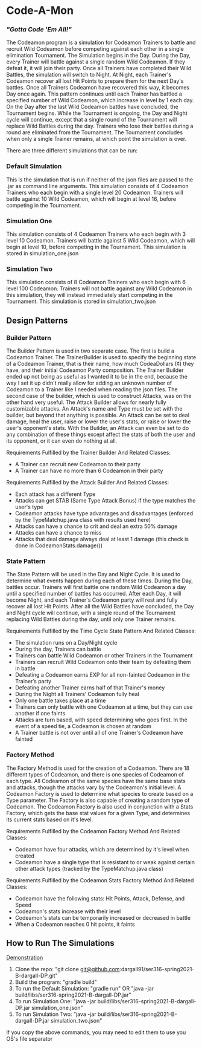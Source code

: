 # Code-A-Mon
### *"Gotta Code 'Em All!"*



The Codeamon program is a simulation for Codeamon Trainers to battle and recruit Wild Codeamon before competing against
each other in a single elimination Tournament. The Simulation begins in the Day. During the Day, every Trainer will
battle against a single random Wild Codeamon. If they defeat it, it will join their party. Once all Trainers have
completed their Wild Battles, the simulation will switch to Night. At Night, each Trainer's Codeamon recover all lost
Hit Points to prepare them for the next Day's battles. Once all Trainers Codeamon have recovered this way, it becomes
Day once again. This pattern continues until each Trainer has battled a specified number of Wild Codeamon, which
increase in level by 1 each day. On the Day after the last Wild Codeamon battles have concluded, the Tournament begins.
While the Tournament is ongoing, the Day and Night cycle will continue, except that a single round of the Tournament
will replace Wild Battles during the day. Trainers who lose their battles during a round are eliminated from the
Tournament. The Tournament concludes when only a single Trainer remains, at which point the simulation is over.

There are three different simulations that can be run:

### Default Simulation
This is the simulation that is run if neither of the json files are passed to the .jar as command line arguments. This
simulation consists of 4 Codeamon Trainers who each begin with a single level 20 Codeamon. Trainers will battle against
10 Wild Codeamon, which will begin at level 16, before competing in the Tournament.

### Simulation One
This simulation consists of 4 Codeamon Trainers who each begin with 3 level 10 Codeamon. Trainers will battle against
5 Wild Codeamon, which will begin at level 10, before competing in the Tournament. This simulation is stored in
simulation_one.json

### Simulation Two
This simulation consists of 8 Codeamon Trainers who each begin with 6 level 100 Codeamon. Trainers will not battle
against any Wild Codeamon in this simulation, they will instead immediately start competing in the Tournament. This
simulation is stored in simulation_two.json

## Design Patterns

### Builder Pattern
The Builder Pattern is used in two separate case. The first is build a Codeamon Trainer. The TrainerBuilder is used to
specify the beginning state of a Codeamon Trainer, that is their name, how much CodeaDollars (¢) they have, and their
initial Codeamon Party composition. The Trainer Builder ended up not being as useful as I wanted it to be in the end,
because the way I set it up didn't really allow for adding an unknown number of Codeamon to a Trainer like I needed
when reading the json files. The second case of the builder, which is used to construct Attacks, was on the other hand
very useful. The Attack Builder allows for nearly fully customizable attacks. An Attack's name and Type must be set with
the builder, but beyond that anything is possible. An Attack can be set to deal damage, heal the user, raise or lower
the user's stats, or raise or lower the user's opponent's stats. With the Builder, an Attack can even be set to do any
combination of these things except affect the stats of both the user and its opponent, or it can even do nothing at all.

Requirements Fulfilled by the Trainer Builder And Related Classes:
- A Trainer can recruit new Codeamon to their party
- A Trainer can have no more than 6 Codeamon in their party

Requirements Fulfilled by the Attack Builder And Related Classes:
- Each attack has a different Type
- Attacks can get STAB (Same Type Attack Bonus) if the type matches the user's type
- Codeamon attacks have type advantages and disadvantages (enforced by the TypeMatchup.java class with results used
  here)
- Attacks can have a chance to crit and deal an extra 50% damage
- Attacks can have a chance to miss
- Attacks that deal damage always deal at least 1 damage (this check is done in CodeamonStats.damage())

### State Pattern
The State Pattern will be used in the Day and Night Cycle. It is used to determine what events happen during each
of these times. During the Day, battles occur. Trainers will first battle one random Wild Codeamon a day until a
specified number of battles has occurred. After each Day, it will become Night, and each Trainer's Codeamon party will
rest and fully recover all lost Hit Points. After all the Wild Battles have concluded, the Day and Night cycle will
continue, with a single round of the Tournament replacing Wild Battles during the day, until only one Trainer remains.

Requirements Fulfilled by the Time Cycle State Pattern And Related Classes:
- The simulation runs on a Day/Night cycle
- During the day, Trainers can battle
- Trainers can battle Wild Codeamon or other Trainers in the Tournament
- Trainers can recruit Wild Codeamon onto their team by defeating them in battle
- Defeating a Codeamon earns EXP for all non-fainted Codeamon in the Trainer’s party
- Defeating another Trainer earns half of that Trainer's money
- During the Night all Trainers’ Codeamon fully heal
- Only one battle takes place at a time
- Trainers can only battle with one Codeamon at a time, but they can use another if one faints
- Attacks are turn based, with speed determining who goes first. In the event of a speed tie, a Codeamon is chosen at random
- A Trainer battle is not over until all of one Trainer's Codeamon have fainted

### Factory Method
The Factory Method is used for the creation of a Codeamon. There are 18 different types of Codeamon, and there is one
species of Codeamon of each type. All Codeamon of the same species have the same base stats and attacks, though the
attacks vary by the Codeamon's initial level. A Codeamon Factory is used to determine what species to create based on a
Type parameter. The Factory is also capable of creating a random type of Codeamon. The Codeamon Factory is also used in
conjunction with a Stats Factory, which gets the base stat values for a given Type, and determines its current stats
based on it's level.

Requirements Fulfilled by the Codeamon Factory Method And Related Classes:
- Codeamon have four attacks, which are determined by it's level when created
- Codeamon have a single type that is resistant to or weak against certain other attack types (tracked by the TypeMatchup.java class)

Requirements Fulfilled by the Codeamon Stats Factory Method And Related Classes:
- Codeamon have the following stats: Hit Points, Attack, Defense, and Speed
- Codeamon's stats increase with their level
- Codeamon's stats can be temporarily increased or decreased in battle
- When a Codeamon reaches 0 hit points, it faints

## How to Run The Simulations

[Demonstration](https://youtu.be/d4SOqk0PmyM)

1. Clone the repo: "git clone git@github.com:dargall91/ser316-spring2021-B-dargall-DP.git"
2. Build the program: "gradle build"
3. To run the Default Simulation: "gradle run" OR "java -jar build/libs/ser316-spring2021-B-dargall-DP.jar"
4. To run Simulation One: "java -jar build/libs/ser316-spring2021-B-dargall-DP.jar simulation_one.json"
5. To run Simulation Two: "java -jar build/libs/ser316-spring2021-B-dargall-DP.jar simulation_two.json"

If you copy the above commands, you may need to edit them to use you OS's file separator

